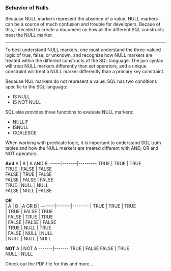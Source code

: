 ### Behavior of Nulls

Because NULL markers represent the absence of a value, NULL markers can be a source of much confusion and trouble for developers.  Becaue of this, I decided to create a document on how all the different SQL constructs treat the NULL marker.

----

To best understand NULL markers, one must understand the three-valued logic of true, false, or unknown, and recognize how NULL markers are treated within the different constructs of the SQL language. The join syntax will treat NULL markers differently than set operators, and a unique constraint will treat a NULL marker differently than a primary key constraint. 

Because NUL markers do not represent a value, SQL has two conditions specific to the SQL language: 
* IS NULL 
* IS NOT NULL 

SQL also provides three functions to evaluate NULL markers: 
* NULLIF 
* ISNULL 
* COALESCE 

When working with predicate logic, it is important to understand SQL truth tables and how the NULL markers are treated different with AND, OR and NOT operators.  

**And**
   A   |   B   | A AND B 
 ------|-------|--------- 
  TRUE  | TRUE  | TRUE    
  TRUE  | FALSE | FALSE   
  FALSE | TRUE  | FALSE   
  FALSE | FALSE | FALSE   
  TRUE  | NULL  | NULL    
  FALSE | NULL  | FALSE   

**OR**  
|    A   |   B   | A OR B 
| -------|-------|-------- 
|  TRUE  | TRUE  | TRUE   
|  TRUE  | FALSE | TRUE   
|  FALSE | TRUE  | TRUE   
|  FALSE | FALSE | FALSE  
|  TRUE  | NULL  | TRUE   
|  FALSE | NULL  | NULL   
|  NULL  | NULL  | NULL   

**NOT**
  A     | NOT A 
 -------|------- 
  TRUE  | FALSE 
  FALSE | TRUE  
  NULL  | NULL  

Check out the PDF file for this and more....
